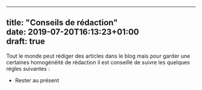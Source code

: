 
---  
title: "Conseils de rédaction"  
date: 2019-07-20T16:13:23+01:00  
draft: true
--- 

Tout le monde peut rédiger des articles dans le blog mais pour garder une certaines homogénéité de rédaction
il est conseillé de suivre les quelques régles suivantes :
- Rester au présent
